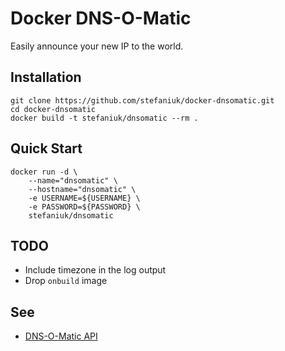 Docker DNS-O-Matic
==================

Easily announce your new IP to the world.

Installation
------------

    git clone https://github.com/stefaniuk/docker-dnsomatic.git
    cd docker-dnsomatic
    docker build -t stefaniuk/dnsomatic --rm .

Quick Start
-----------

    docker run -d \
        --name="dnsomatic" \
        --hostname="dnsomatic" \
        -e USERNAME=${USERNAME} \
        -e PASSWORD=${PASSWORD} \
        stefaniuk/dnsomatic

TODO
----

 * Include timezone in the log output
 * Drop `onbuild` image

See
---

 * [DNS-O-Matic API](https://www.dnsomatic.com/wiki/api)
